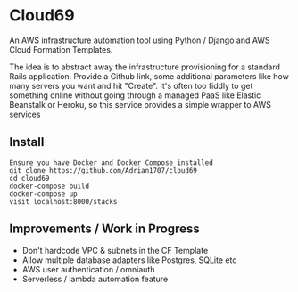 # Cloud69
An AWS infrastructure automation tool using Python / Django and AWS Cloud Formation Templates.

The idea is to abstract away the infrastructure provisioning for a standard Rails application. Provide a Github link,
some additional parameters like how many servers you want and hit "Create". It's often too fiddly to get something online without going 
through a managed PaaS like Elastic Beanstalk or Heroku, so this service provides a simple wrapper to AWS services


## Install

```
Ensure you have Docker and Docker Compose installed
git clone https://github.com/Adrian1707/cloud69
cd cloud69
docker-compose build
docker-compose up
visit localhost:8000/stacks
```
## Improvements / Work in Progress

- Don't hardcode VPC & subnets in the CF Template
- Allow multiple database adapters like Postgres, SQLite etc
- AWS user authentication / omniauth 
- Serverless / lambda automation feature
